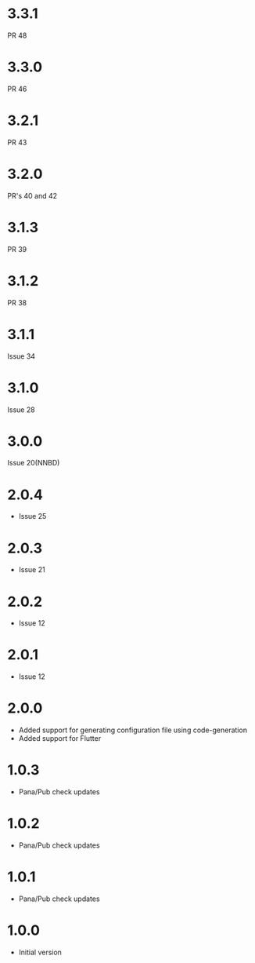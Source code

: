 # 3.3.1
PR 48

# 3.3.0
PR 46

# 3.2.1
PR 43

# 3.2.0
PR's 40 and 42

# 3.1.3
PR 39

# 3.1.2
PR 38

# 3.1.1
Issue 34

# 3.1.0
Issue 28

# 3.0.0
Issue 20(NNBD)

# 2.0.4

- Issue 25

# 2.0.3

- Issue 21
# 2.0.2

- Issue 12

# 2.0.1

- Issue 12

# 2.0.0

- Added support for generating configuration file using code-generation
- Added support for Flutter

# 1.0.3

- Pana/Pub check updates

# 1.0.2

- Pana/Pub check updates

# 1.0.1

- Pana/Pub check updates

# 1.0.0

- Initial version
